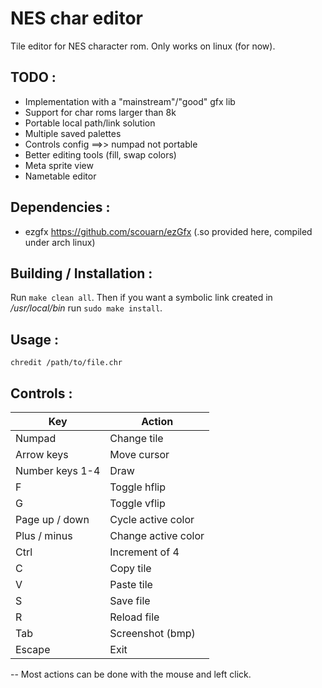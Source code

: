 # NES char editor

Tile editor for NES character rom.
Only works on linux (for now).

## TODO :
- Implementation with a "mainstream"/"good" gfx lib
- Support for char roms larger than 8k
- Portable local path/link solution
- Multiple saved palettes
- Controls config ==>> numpad not portable
- Better editing tools (fill, swap colors)
- Meta sprite view
- Nametable editor

## Dependencies :
- ezgfx https://github.com/scouarn/ezGfx
	(.so provided here, compiled under arch linux)


## Building / Installation :
Run `make clean all`. Then if you want a symbolic link created in _/usr/local/bin_ run `sudo make install`. 


## Usage :

`chredit /path/to/file.chr`


## Controls :
| Key 				| Action 	  		  |
|-------------------|---------------------|
| Numpad		 	| Change tile  		  |
| Arrow keys 		| Move cursor 		  |
| Number keys 1-4 	| Draw 				  |
| F 				| Toggle hflip		  |
| G 				| Toggle vflip	 	  |
| Page up / down 	| Cycle active color  |
| Plus / minus      | Change active color |
| Ctrl 				| Increment of 4 	  |
| C 			 	| Copy tile 		  |
| V 			 	| Paste tile 		  |
| S 			 	| Save file			  |
| R 			 	| Reload file 		  |
| Tab 				| Screenshot (bmp)	  |
| Escape 		 	| Exit 				  |

-- Most actions can be done with the mouse and left click. 


